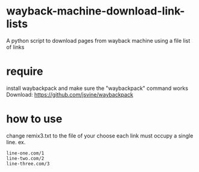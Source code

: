 # wayback-machine-download-link-lists
A python script to download pages from wayback machine using a file list of links

# require
install waybackpack and make sure the "waybackpack" command works
Download: https://github.com/jsvine/waybackpack
# how to use
change remix3.txt to the file of your choose
each link must occupy a single line.
ex.
```
line-one.com/1
line-two.com/2
line-three.com/3
```
